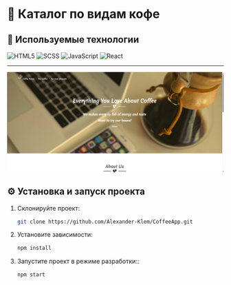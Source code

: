 # 📘 Каталог по видам кофе

## 🚀 Используемые технологии

![HTML5](https://img.shields.io/badge/-HTML5-e34f26?logo=html5&logoColor=white)
![SCSS](https://img.shields.io/badge/-SCSS-1572b6?logo=sass&logoColor=white)
![JavaScript](https://img.shields.io/badge/-JavaScript-f7df1e?logo=javascript&logoColor=black)
![React](https://img.shields.io/badge/-React-000000?logo=react&logoColor=blue)

---
![Превью проекта](image.png)

## ⚙️ Установка и запуск проекта

1. Склонируйте проект:
   ```bash
   git clone https://github.com/Alexander-Klem/CoffeeApp.git
   ```
2. Установите зависимости:
   ```bash
   npm install
   ```
3. Запустите проект в режиме разработки::
    ```bash
   npm start 
   ``` 


